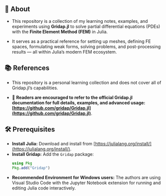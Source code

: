 ## 📖 About

- This repository is a collection of my learning notes, examples, and experiments using **Gridap.jl** to solve partial differential equations (PDEs) with the **Finite Element Method (FEM)** in Julia.

- It serves as a practical reference for setting up meshes, defining FE spaces, formulating weak forms, solving problems, and post-processing results — all within Julia’s modern FEM ecosystem.

## 📚 References

- This repository is a personal learning collection and does not cover all of Gridap.jl’s capabilities.

- 📌 **Readers are encouraged to refer to the official Gridap.jl documentation for full details, examples, and advanced usage: [https://github.com/gridap/Gridap.jl](https://github.com/gridap/Gridap.jl)**.

## 🛠️ Prerequisites
- **Install Julia:** Download and install from [https://julialang.org/install/](https://julialang.org/install/).  
- **Install Gridap:** Add the `Gridap` package:
  ```julia
  using Pkg
  Pkg.add("Gridap")
  ```
- **Recommended Environment for Windows users:**  The authors are using Visual Studio Code with the Jupyter Notebook extension for running and editing Julia code interactively.
